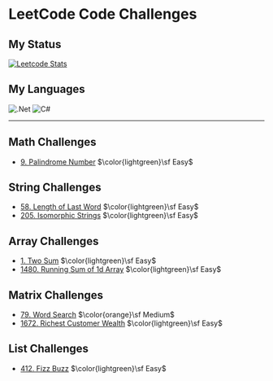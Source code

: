 # LeetCode Code Challenges

## My Status

[![Leetcode Stats](https://leetcard.jacoblin.cool/F4NT0_C0D3?theme=dark&font=Fira%20Code&ext=heatmap)](https://leetcode.com/F4NT0_C0D3/)

## My Languages

![.Net](https://img.shields.io/badge/.NET-5C2D91?style=for-the-badge&logo=.net&logoColor=white)
![C#](https://img.shields.io/badge/c%23-%23239120.svg?style=for-the-badge&color=purple&logo=csharp&logoColor=white)

---

## Math Challenges

- [9. Palindrome Number](My-LeetCode-Solvings/blob/main/9/README.md) $\color{lightgreen}\sf Easy$

## String Challenges

- [58. Length of Last Word](My-LeetCode-Solvings/blob/main/58/README.md) $\color{lightgreen}\sf Easy$
- [205. Isomorphic Strings](My-LeetCode-Solvings/blob/main/205/README.md) $\color{lightgreen}\sf Easy$

## Array Challenges

- [1.  Two Sum](My-LeetCode-Solvings/blob/main/1/README.md) $\color{lightgreen}\sf Easy$
- [1480. Running Sum of 1d Array](My-LeetCode-Solvings/blob/main/1480/README.md) $\color{lightgreen}\sf Easy$

## Matrix Challenges

- [79. Word Search](My-LeetCode-Solvings/blob/main/79/README.md)  $\color{orange}\sf Medium$
- [1672. Richest Customer Wealth](My-LeetCode-Solvings/blob/main/1672/README.md) $\color{lightgreen}\sf Easy$

## List Challenges

- [412. Fizz Buzz](My-LeetCode-Solvings/blob/main/412/README.md)  $\color{lightgreen}\sf Easy$